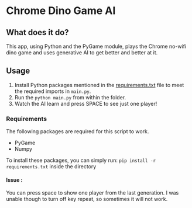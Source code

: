 # Chrome Dino Game AI

## What does it do? 
This app, using Python and the PyGame module, plays the Chrome no-wifi dino game and uses generative AI to get better and better at it.

## Usage
1. Install Python packages mentioned in the [requirements.txt](requirements.txt) file to meet the required imports in `main.py`.
2. Run the `python main.py` from within the folder.
3. Watch the AI learn and press SPACE to see just one player!

### Requirements
The following packages are required for this script to work.
- PyGame
- Numpy

To install these packages, you can simply run: `pip install -r requirements.txt` inside the directory


#### Issue :
You can press space to show one player from the last generation. I was unable though to turn off key repeat, so sometimes it will not work.
